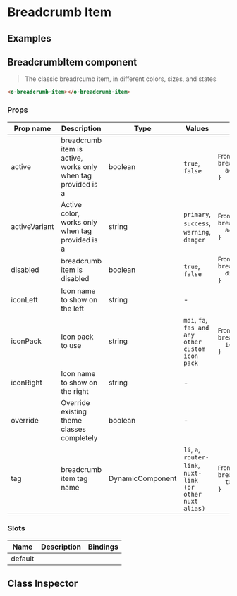 # Breadcrumb Item

<section class="odocs-head">

</section>

<section class="odocs-examples">

## Examples

<example-breadcrumbitem />

</section>

<section class="odocs-specs">

## BreadcrumbItem component

> The classic breadrcumb item, in different colors, sizes, and states

```html
<o-breadcrumb-item></o-breadcrumb-item>
```

### Props

| Prop name     | Description                                                  | Type             | Values                                                      | Default                                                                                                                                                       |
| ------------- | ------------------------------------------------------------ | ---------------- | ----------------------------------------------------------- | ------------------------------------------------------------------------------------------------------------------------------------------------------------- |
| active        | breadcrumb item is active, works only when tag provided is a | boolean          | `true`, `false`                                             | <div><small>From <b>config</b>:</small></div><code style='white-space: nowrap; padding: 0;'>breadcrumb: {<br>&nbsp;&nbsp;active: false<br>}</code>            |
| activeVariant | Active color, works only when tag provided is a              | string           | `primary`, `success`, `warning`, `danger`                   | <div><small>From <b>config</b>:</small></div><code style='white-space: nowrap; padding: 0;'>breadcrumb: {<br>&nbsp;&nbsp;activeVariant: "primary"<br>}</code> |
| disabled      | breadcrumb item is disabled                                  | boolean          | `true`, `false`                                             | <div><small>From <b>config</b>:</small></div><code style='white-space: nowrap; padding: 0;'>breadcrumb: {<br>&nbsp;&nbsp;disabled: false<br>}</code>          |
| iconLeft      | Icon name to show on the left                                | string           | -                                                           |                                                                                                                                                               |
| iconPack      | Icon pack to use                                             | string           | `mdi`, `fa`, `fas and any other custom icon pack`           | <div><small>From <b>config</b>:</small></div><code style='white-space: nowrap; padding: 0;'>breadcrumb: {<br>&nbsp;&nbsp;iconPack: undefined<br>}</code>      |
| iconRight     | Icon name to show on the right                               | string           | -                                                           |                                                                                                                                                               |
| override      | Override existing theme classes completely                   | boolean          | -                                                           |                                                                                                                                                               |
| tag           | breadcrumb item tag name                                     | DynamicComponent | `li`, `a`, `router-link`, `nuxt-link (or other nuxt alias)` | <div><small>From <b>config</b>:</small></div><code style='white-space: nowrap; padding: 0;'>breadcrumb: {<br>&nbsp;&nbsp;tag: "a"<br>}</code>                 |

### Slots

| Name    | Description | Bindings |
| ------- | ----------- | -------- |
| default |             |          |

</section>

<section class="odocs-classes">

## Class Inspector

<inspector-breadcrumbitem-viewer />

</section>
